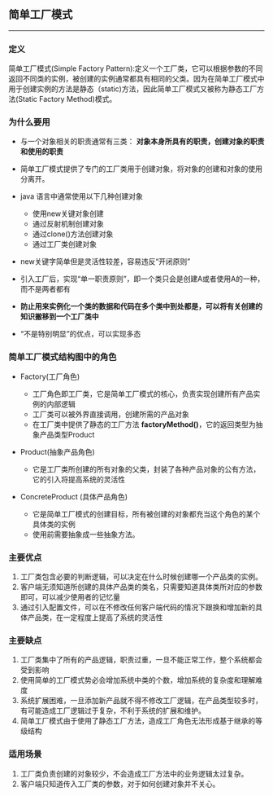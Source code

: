 ## 简单工厂模式
---

### 定义
简单工厂模式(Simple Factory Pattern):定义一个工厂类，它可以根据参数的不同返回不同类的实例，被创建的实例通常都具有相同的父类。因为在简单工厂模式中用于创建实例的方法是静态（static)方法，因此简单工厂模式又被称为静态工厂方法(Static Factory Method)模式。

### 为什么要用

* 与一个对象相关的职责通常有三类： **对象本身所具有的职责，创建对象的职责和使用的职责**
* 简单工厂模式提供了专门的工厂类用于创建对象，将对象的创建和对象的使用分离开。

* java 语言中通常使用以下几种创建对象
    * 使用new关键对象创建
    * 通过反射机制创建对象
    * 通过clone()方法创建对象
    * 通过工厂类创建对象
* new关键字简单但是灵活性较差，容易违反“开闭原则”
* 引入工厂后，实现“单一职责原则”，即一个类只会是创建A或者使用A的一种，而不是两者都有
* **防止用来实例化一个类的数据和代码在多个类中到处都是，可以将有关创建的知识搬移到一个工厂类中**
* “不是特别明显”的优点，可以实现多态

### 简单工厂模式结构图中的角色

* Factory(工厂角色)
    * 工厂角色即工厂类，它是简单工厂模式的核心，负责实现创建所有产品实例的内部逻辑
    * 工厂类可以被外界直接调用，创建所需的产品对象
    * 在工厂类中提供了静态的工厂方法 **factoryMethod()**，它的返回类型为抽象产品类型Product

* Product(抽象产品角色)
    * 它是工厂类所创建的所有对象的父类，封装了各种产品对象的公有方法，它的引入将提高系统的灵活性
* ConcreteProduct (具体产品角色)

    * 它是简单工厂模式的创建目标，所有被创建的对象都充当这个角色的某个具体类的实例
    * 使用前需要抽象成一些抽象方法。

### 主要优点
1. 工厂类包含必要的判断逻辑，可以决定在什么时候创建哪一个产品类的实例。
2. 客户端无须知道所创建的具体产品类的类名，只需要知道具体类所对应的参数即可，可以减少使用者的记忆量
3. 通过引入配置文件，可以在不修改任何客户端代码的情况下跟换和增加新的具体产品类，在一定程度上提高了系统的灵活性

###  主要缺点
1. 工厂类集中了所有的产品逻辑，职责过重，一旦不能正常工作，整个系统都会受到影响
2. 使用简单的工厂模式势必会增加系统中类的个数，增加系统的复杂度和理解难度
3. 系统扩展困难，一旦添加新产品就不得不修改工厂逻辑，在产品类型较多时，有可能造成工厂逻辑过于复杂，不利于系统的扩展和维护。
4. 简单工厂模式由于使用了静态工厂方法，造成工厂角色无法形成基于继承的等级结构

### 适用场景
1. 工厂类负责创建的对象较少，不会造成工厂方法中的业务逻辑太过复杂。
2. 客户端只知道传入工厂类的参数，对于如何创建对象并不关心。